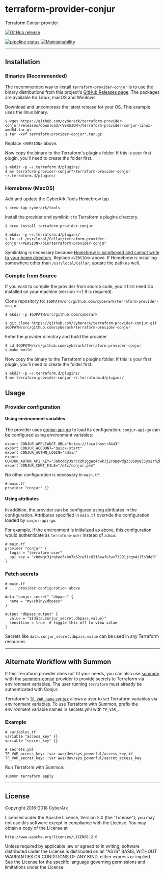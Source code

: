 # terraform-provider-conjur

Terraform Conjur provider

[![GitHub release](https://img.shields.io/github/release/cyberark/terraform-provider-conjur.svg)](https://github.com/cyberark/terraform-provider-conjur/releases/latest)

[![pipeline status](https://gitlab.com/cyberark/terraform-provider-conjur/badges/master/pipeline.svg)](https://gitlab.com/cyberark/terraform-provider-conjur/pipelines)
[![Maintainability](https://api.codeclimate.com/v1/badges/e9fc0a2de573aa189a3c/maintainability)](https://codeclimate.com/github/cyberark/terraform-provider-conjur/maintainability)

---

## Installation

### Binaries (Recommended)
The recommended way to install `terraform-provider-conjur` is to use the binary distributions from this project's
[GitHub Releases page](https://github.com/cyberark/terraform-provider-conjur/releases).
The packages are available for Linux, macOS and Windows.

Download and uncompress the latest release for your OS. This example uses the linux binary.

```sh-session
$ wget https://github.com/cyberark/terraform-provider-conjur/releases/download/<VERSION>/terraform-provider-conjur-linux-amd64.tar.gz
$ tar -xvf terraform-provider-conjur*.tar.gz
```

Replace `<VERSION>` above.

Now copy the binary to the Terraform's plugins folder. If this is your first plugin, you'll need to create the folder first.

```sh-session
$ mkdir -p ~/.terraform.d/plugins/
$ mv terraform-provider-conjur*/terraform-provider-conjur ~/.terraform.d/plugins/
```

### Homebrew (MacOS)

Add and update the CyberArk Tools Homebrew tap.

```sh-session
$ brew tap cyberark/tools
```

Install the provider and symlink it to Terraform's plugins directory.

```sh-session
$ brew install terraform-provider-conjur

$ mkdir -p ~/.terraform.d/plugins/
$ ln -sf /usr/local/Cellar/terraform-provider-conjur/<VERSION>/bin/terraform-provider-conjur
```

Symlinking is necessary because
[Homebrew is sandboxed and cannot write to your home directory](https://github.com/Homebrew/brew/issues/2986).
Replace `<VERSION>` above.
If Homebrew is installing somewhere other than `/usr/local/Cellar`, update the path as well.

### Compile from Source

If you wish to compile the provider from source code, you'll first need Go installed on your machine (version >=1.9 is required).

Clone repository to: `$GOPATH/src/github.com/cyberark/terraform-provider-conjur`

```sh-session
$ mkdir -p $GOPATH/src/github.com/cyberark

$ git clone https://github.com/cyberark/terraform-provider-conjur.git $GOPATH/src/github.com/cyberark/terraform-provider-conjur
```

Enter the provider directory and build the provider

```sh-session
$ cd $GOPATH/src/github.com/cyberark/terraform-provider-conjur
$ make build
```

Now copy the binary to the Terraform's plugins folder. If this is your first plugin, you'll need to create the folder first.

```sh-session
$ mkdir -p ~/.terraform.d/plugins/
$ mv terraform-provider-conjur ~/.terraform.d/plugins/
```

## Usage

### Provider configuration

#### Using environment variables

The provider uses [conjur-api-go](https://github.com/cyberark/conjur-api-go) to load its
configuration. `conjur-api-go` can be configured using environment variables:

```
export CONJUR_APPLIANCE_URL="https://localhost:8443"
export CONJUR_ACCOUNT="quick-start"
export CONJUR_AUTHN_LOGIN="admin"
export CONJUR_AUTHN_API_KEY="3ahcddy39rcxzh3ggac4cwk3j2r8pqwdg33059y835ys2rh2kzs2a"
export CONJUR_CERT_FILE="/etc/conjur.pem"
```

No other configuration is necessary in `main.tf`:

```
# main.tf
provider "conjur" {}
```

#### Using attributes

In addition, the provider can be configured using attributes in the
configuration. Attributes specified in `main.tf` override the configuration loaded by
`conjur-api-go`.

For example, if the environment is initialized as above, this configuration would
authenticate as `terraform-user` instead of `admin`:

```
# main.tf
provider "conjur" {
  login = "terraform-user"
  api_key = "x0dwqc3jrqkye3xhn7k62rw31c6216ewfe1wv71291jrqm4j15b3dg9"
}
```


### Fetch secrets

```
# main.tf
# ... provider configuration above

data "conjur_secret" "dbpass" {
  name = "my/shiny/dbpass"
}

output "dbpass_output" {
  value = "${data.conjur_secret.dbpass.value}"
  sensitive = true  # toggle this off to view value
}
```

Secrets like `data.conjur_secret.dbpass.value` can be used in any Terraform resources.

---

## Alternate Workflow with Summon

If this Terraform provider does not fit your needs, you can also use
[summon](https://github.com/cyberark/summon) with the
[summon-conjur](https://github.com/cyberark/summon-conjur) provider
to provide secrets to Terraform via environment variables.
The user running `terraform` must already be authenticated with Conjur.

Terraform's [`TF_VAR_name` syntax](https://www.terraform.io/docs/configuration/environment-variables.html#tf_var_name)
allows a user to set Terraform variables via environment variables.
To use Terraform with Summon, prefix the environment variable names in secrets.yml with `TF_VAR_`.

### Example

```
# variables.tf
variable "access_key" {}
variable "secret_key" {}
```


```
# secrets.yml
TF_VAR_access_key: !var aws/dev/sys_powerful/access_key_id
TF_VAR_secret_key: !var aws/dev/sys_powerful/secret_access_key
```

Run Terraform with Summon:

```
summon terraform apply
```

---

## License

Copyright 2016-2018 CyberArk

Licensed under the Apache License, Version 2.0 (the "License");
you may not use this software except in compliance with the License.
You may obtain a copy of the License at

    http://www.apache.org/licenses/LICENSE-2.0

Unless required by applicable law or agreed to in writing, software
distributed under the License is distributed on an "AS IS" BASIS,
WITHOUT WARRANTIES OR CONDITIONS OF ANY KIND, either express or implied.
See the License for the specific language governing permissions and
limitations under the License.
